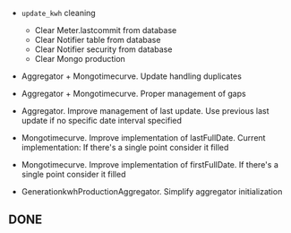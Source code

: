 - `update_kwh` cleaning
    - Clear Meter.lastcommit from database
    - Clear Notifier table from database
    - Clear Notifier security from database
    - Clear Mongo production


- Aggregator + Mongotimecurve. Update handling duplicates
- Aggregator + Mongotimecurve. Proper management of gaps
- Aggregator. Improve management of last update. Use previous last update if no specific date interval specified
- Mongotimecurve. Improve implementation of lastFullDate. Current implementation: If there's a single point consider it filled
- Mongotimecurve. Improve implementation of firstFullDate. If there's a single point consider it filled
- GenerationkwhProductionAggregator. Simplify aggregator initialization

## DONE

